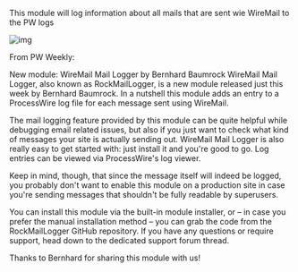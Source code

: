 This module will log information about all mails that are sent wie WireMail to the PW logs

![img](https://i.imgur.com/R8WMrPx.png)

From PW Weekly:

New module: WireMail Mail Logger by Bernhard Baumrock
WireMail Mail Logger, also known as RockMailLogger, is a new module released just this week by Bernhard Baumrock. In a nutshell this module adds an entry to a ProcessWire log file for each message sent using WireMail.

The mail logging feature provided by this module can be quite helpful while debugging email related issues, but also if you just want to check what kind of messages your site is actually sending out. WireMail Mail Logger is also really easy to get started with: just install it and you're good to go. Log entries can be viewed via ProcessWire's log viewer.

Keep in mind, though, that since the message itself will indeed be logged, you probably don't want to enable this module on a production site in case you're sending messages that shouldn't be fully readable by superusers.

You can install this module via the built-in module installer, or – in case you prefer the manual installation method – you can grab the code from the RockMailLogger GitHub repository. If you have any questions or require support, head down to the dedicated support forum thread.

Thanks to Bernhard for sharing this module with us!
